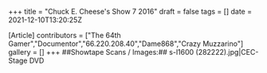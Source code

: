 +++
title = "Chuck E. Cheese's Show 7 2016"
draft = false
tags = []
date = 2021-12-10T13:20:25Z

[Article]
contributors = ["The 64th Gamer","Documentor","66.220.208.40","Dame868","Crazy Muzzarino"]
gallery = []
+++
##Showtape Scans / Images:##
<gallery>
s-l1600 (282222).jpg|CEC-Stage DVD
</gallery>
